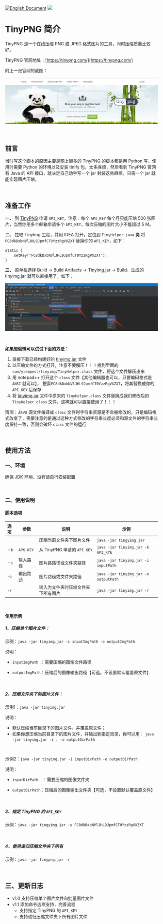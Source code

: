 [![English Document](https://img.shields.io/badge/Language-English-green.svg)](README.md) ![](https://img.shields.io/badge/版本-1.1.0-green.svg)



# TinyPNG 简介

TinyPNG 是一个在线压缩 PNG 或 JPEG 格式图片的工具，同时压缩质量比较好。

TinyPNG 官网地址：[https://tinypng.com/](https://tinypng.com/)

附上一张官网的截图：

![](readme/skypegmwcn.png)

<br/>

## 前言

当时写这个脚本的原因主要是网上很多的 TinyPNG 的脚本都是用 Python 写，使用时需要 Python 的环境以及安装 tinify 包，太多麻烦，然后看到 TinyPNG 官网有 Java 的 API 接口，就决定自己动手写一个 jar 封装这些麻烦，只需一个 jar 就能实现图片压缩。

<br/>

## 准备工作

**一、**  到 [TinyPNG](https://tinypng.com/developers) 申请 `API_KEY`，注意：每个 `API_KEY` 每个月只能压缩 500 张图片，当然你用多个邮箱申请多个 `API_KEY`，每次压缩的图片大小不能超过 5 M。

**二、**  拉取 TinyImg 工程，并用 IDEA 打开，定位到 `TinyHelper.java` 类
将 `FC8dkDxbNVlJHL9JpmfCT0YzzRgVXZXT` 替换你的 `API_KEY`，如下：

```
static {
    setKey("FC8dkDxbNVlJHL9JpmfCT0YzzRgVXZXT");
}
```

**三、**  菜单栏选择 Build -> Build Artifacts -> TinyImg.jar -> Build，生成的 tinyimg.jar 就可以直接用了，如下：

![](readme/guide.png)

<br/>

**如果想偷懒可以试试下面的方法：**

1. 直接下载已经构建好的  [tinyimg.jar](https://raw.githubusercontent.com/ytempest/TinyImg/master/tinyimg.jar)  文件
2. 以压缩文件的方式打开，注意不要解压！！！找到里面的  `com/ytempest/tinyimg/TinyHelper.class` 文件，将这个文件解压出来
3. 用 notepad++ 打开这个 `class` 文件【其他编辑器也可以，只要编码格式是 `ANSI` 就可以】，
搜索`FC8dkDxbNVlJHL9JpmfCT0YzzRgVXZXT`，将其替换成你的 `API_KEY` 后保存
4. 将 [tinyimg.jar](tinyimg.jar) 文件中原来的 `TinyHelper.class` 文件替换成我们修改后的 `TinyHelper.class` 文件，这样就可以直接使用了！！！

猜测：Java 源文件编译成 `class` 文件时字符串资源是不会被修改的，只是编码格式改变了，需要注意的是通过这种方式修改的字符串长度必须和源文件的字符串长度保持一致，否则会破坏 `class` 文件的运行

<br/>

## 使用方法

### 一、环境

确保 JDK 环境，没有请自行安装配置

<br/>

### 二、使用说明

#### 脚本选项

|选项|参数|说明|示例|
| :---- | -------- | ---------------------------------- | --------------------------------------- |
|   |          | 压缩当前文件夹下图片文件       | `java -jar tingyimg.jar`        |
| `－k` | `APK_KEY` | 从 TinyPNG 申请的 `API_KEY` | `java -jar tinyimg.jar -k API_KYE` |
| `－i` | 输入路径 | 图片路路径或文件夹路径 | `java -jar tinyimg.jar -i inputPath` |
| `-o` | 输出路劲 | 图片路径或文件夹路径 | `java -jar tinyimg.jar -o outputPath` |
| `-r` |  | 输入为文件夹时压缩文件夹下所有图片 | `java -jar tinyimg.jar -r` |

<br/>

#### 使用示例

##### 1、压缩单个图片文件：

示例：`java -jar tinyimg.jar -i inputImgPath -o outputImgPath`

说明：

- `inputImgPath `：需要压缩的图像文件路径

- `outputImgPath`：压缩后的图像输出路径【可选，不设置默认覆盖原文件】

<br/>

##### 2、压缩文件夹下的图片文件：

示例1：`java -jar tinyimg.jar`

说明：

- 默认压缩当前目录下的图片文件，并覆盖原文件；
- 如果你想压缩当前目录下的图片文件，并输出到指定目录，你可以用：
  `java -jar tinyimg.jar -i . -o outputDirPath`

<br/>

示例2：`java -jar tinyimg.jar -i inputDirPath -o outputDirPath`

说明：

- `inputDirPath  `：需要压缩的图像文件夹

- `outputDirPath`：压缩后的图像输出文件夹【可选，不设置默认覆盖原文件】

<br/>

#####  3、指定 TinyPNG 的 `API_KEY`

示例：`java -jar tingyimg.jar -s FC8dkDxbNVlJHL9JpmfCT0YzzRgVXZXT`

<br/>

#####  4、使用递归压缩文件夹下所有

示例：`java -jar tinypng.jar -r`

<br/>

## 三、更新日志

- v1.0 支持压缩单个图片文件和批量图片文件
- v1.1 添加命令选项支持，完善流程
  - 支持指定 TinyPNG 的 `API_KEY`
  - 支持递归压缩文件夹下所有图片文件

<br/>